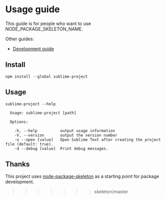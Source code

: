# Usage guide

This guide is for people who want to use NODE_PACKAGE_SKELETON_NAME. 

Other guides:
* [Development guide](development.md)

## Install

`npm install --global sublime-project`

## Usage

```
sublime-project --help

  Usage: sublime-project [path]

  Options:

    -h, --help          output usage information
    -V, --version       output the version number
    -o --open [value]   Open Sublime Text after creating the project file (default: true).
    -d --debug [value]  Print debug messages.
```

## Thanks

This project uses [node-package-skeleton](https://github.com/mickvangelderen/node-package-skeleton) as a starting point for package development. 
>>>>>>> skeleton/master
